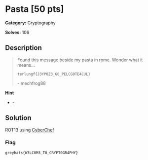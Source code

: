 # Pasta [50 pts]

**Category:** Cryptography

**Solves:** 106

## Description
>Found this message beside my pasta in rome. Wonder what it means...
> 
> `terlungf{J3YP0Z3_G0_PELCG0TE4CUL}`
> 
> \- mechfrog88

**Hint**
* \-

## Solution

ROT13 using [CyberChef](https://gchq.github.io/CyberChef/)

### Flag
`greyhats{W3LC0M3_T0_CRYPT0GR4PHY}`
